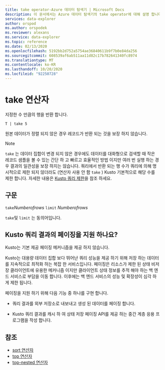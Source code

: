```yaml
---
title: take operator-Azure 데이터 탐색기 | Microsoft Docs
description: 이 문서에서는 Azure 데이터 탐색기의 take operator에 대해 설명 합니다.
services: data-explorer
author: orspod
ms.author: orspodek
ms.reviewer: alexans
ms.service: data-explorer
ms.topic: reference
ms.date: 02/13/2020
ms.openlocfilehash: 5192bb2d752a5754ae36840611b9f7b0e84da256
ms.sourcegitcommit: 608539af6ab511aa11d82c17b782641340fc8974
ms.translationtype: MT
ms.contentlocale: ko-KR
ms.lasthandoff: 10/20/2020
ms.locfileid: "92250728"
---
```

# <a name="take-operator"></a>take 연산자

지정한 수 만큼의 행을 반환 합니다.

```kusto
T | take 5
```

원본 데이터가 정렬 되지 않은 경우 레코드가 반환 되는 것을 보장 하지 않습니다.

> [!NOTE]
> `take` 는 데이터 집합이 변경 되지 않은 경우에도 데이터를 대화형으로 검색할 때 작은 레코드 샘플을 볼 수 있는 간단 하 고 빠르고 효율적인 방법 이지만 여러 번 실행 하는 경우 결과의 일관성을 보장 하지는 않습니다.
> 쿼리에서 반환 되는 행 수가 쿼리에 의해 명시적으로 제한 되지 않더라도 (연산자 사용 안 함 `take` ) Kusto 기본적으로 해당 수를 제한 합니다. 자세한 내용은 [Kusto 쿼리 제한](../concepts/querylimits.md)을 참조 하세요.

## <a name="syntax"></a>구문

`take`*Numberofrows* 
 `limit` *Numberofrows*

`take`및 `limit` 는 동의어입니다.

## <a name="does-kusto-support-paging-of-query-results"></a>Kusto 쿼리 결과의 페이징을 지원 하나요?

Kusto는 기본 제공 페이징 메커니즘을 제공 하지 않습니다.

Kusto는 대용량 데이터 집합 보다 뛰어난 쿼리 성능을 제공 하기 위해 저장 하는 데이터를 지속적으로 최적화 하는 복잡 한 서비스입니다. 페이징은 리소스가 제한 된 상태 비저장 클라이언트에 유용한 메커니즘 이지만 클라이언트 상태 정보를 추적 해야 하는 백 엔드 서비스로 부담을 이동 합니다. 이후에는 백 엔드 서비스의 성능 및 확장성이 심각 하 게 제한 됩니다.

페이징을 지원 하기 위해 다음 기능 중 하나를 구현 합니다.

* 쿼리 결과를 외부 저장소로 내보내고 생성 된 데이터를 페이징 합니다.

* Kusto 쿼리 결과를 캐시 하 여 상태 저장 페이징 API를 제공 하는 중간 계층 응용 프로그램을 작성 합니다.

## <a name="see-also"></a>참조

* [sort 연산자](sortoperator.md)
* [top 연산자](topoperator.md)
* [top-nested 연산자](topnestedoperator.md)